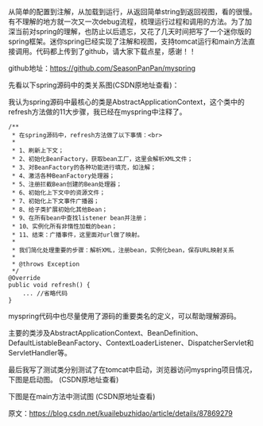 
从简单的配置到注解，从加载到运行，从返回简单string到返回视图，看的很慢。有不理解的地方就一次又一次debug流程，梳理运行过程和调用的方法。为了加深当前对spring的理解，也防止以后遗忘，又花了几天时间把写了一个迷你版的spring框架。迷你spring已经实现了注解和视图，支持tomcat运行和main方法直接调用。代码都上传到了github，请大家下载点星，感谢！！

github地址：https://github.com/SeasonPanPan/myspring

先看以下spring源码中的类关系图(CSDN原地址查看)：

我认为spring源码中最核心的类是AbstractApplicationContext，这个类中的refresh方法做的11大步骤，我已经在myspring中注释了。

	/**
	 * 在spring源码中，refresh方法做了以下事情：<br>
	 *
	 * 1、刷新上下文；
	 * 2、初始化BeanFactory，获取bean工厂，这里会解析XML文件；
	 * 3、对BeanFactory的各种功能进行填充，如注解；
	 * 4、激活各种BeanFactory处理器；
	 * 5、注册拦截Bean创建的Bean处理器；
	 * 6、初始化上下文中的资源文件；
	 * 7、初始化上下文事件广播器；
	 * 8、给子类扩展初始化其他Bean；
	 * 9、在所有bean中查找listener bean并注册；
	 * 10、实例化所有非惰性加载的bean；
	 * 11、结束：广播事件，这里面对url做了映射。 
	 * 
	 * 我们简化处理重要的步骤：解析XML，注册bean，实例化bean，保存URL映射关系
	 *
	 * @throws Exception
	 */
	@Override
	public void refresh() {
        ... //省略代码
    }
	
myspring代码中也尽量使用了源码的重要类名的定义，可以帮助理解源码。

主要的类涉及AbstractApplicationContext、BeanDefinition、DefaultListableBeanFactory、ContextLoaderListener、DispatcherServlet和ServletHandler等。

最后我写了测试类分别测试了在tomcat中启动，浏览器访问myspring项目情况，下图是启动图。
(CSDN原地址查看)


下图是在main方法中测试图
(CSDN原地址查看)



原文：https://blog.csdn.net/kuailebuzhidao/article/details/87869279 

